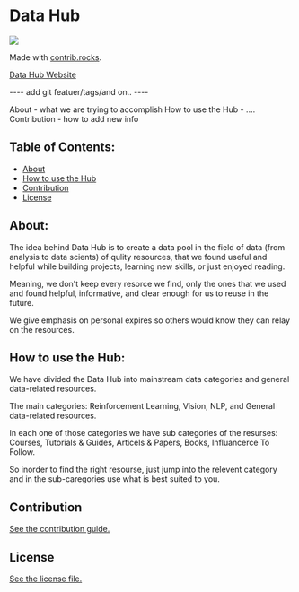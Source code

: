 
# Data Hub
<a href="https://github.com/RoiPeleg/Data-Hub/graphs/contributors">
  <img src="https://contrib.rocks/image?repo=RoiPeleg/Data-Hub" />
</a>

Made with [contrib.rocks](https://contrib.rocks).

[Data Hub Website](https://roipeleg.github.io/Data-Hub/)

---- add git featuer/tags/and on.. ----

About - what we are trying to accomplish
How to use the Hub - ....
Contribution - how to add new info

## Table of Contents:
* [About](#about)
* [How to use the Hub](#how2hub)
* [Contribution](#contribution)
* [License](#license)
<a name = "about"></a>
## About:
The idea behind Data Hub is to create a data pool in the field of data (from analysis to data scients) of qulity resources, that we found useful and helpful while building projects, learning new skills, or just enjoyed reading.

Meaning, we don't keep every resorce we find, only the ones that we used and found helpful, informative, and clear enough for us to reuse in the future.

We give emphasis on personal expires so others would know they can relay on the resources.

<a name = "how2hub"></a>
## How to use the Hub:
We have divided the Data Hub into mainstream data categories and general data-related resources.

The main categories: Reinforcement Learning, Vision, NLP, and General data-related resources.

In each one of those categories we have sub categories of the resurses: Courses, Tutorials & Guides, Articels & Papers, Books, Influancerce To Follow.

So inorder to find the right resourse, just jump into the relevent category and in the sub-caregories use what is best suited to you.


<a name = "contribution"></a>
## Contribution

[See the contribution guide.](./CONTRIBUTING.md)


<a name = "license"></a>
## License

[See the license file.](./LICENSE.md)
